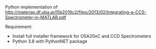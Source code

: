 Python implementation of
http://materias.df.uba.ar/l5b2019c2/files/2013/02/Integrating-a-CCS-Spectrometer-in-MATLAB.pdf

Requirement:
- Install full installer framework for OSA20xC and CCD Spectrometers
- Python 3.8 with PythonNET package